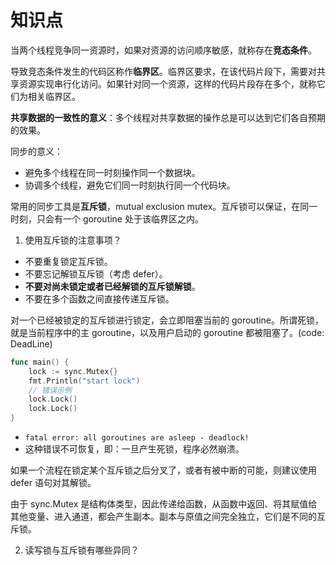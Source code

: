 # 知识点

当两个线程竞争同一资源时，如果对资源的访问顺序敏感，就称存在**竞态条件**。

导致竞态条件发生的代码区称作**临界区**。临界区要求，在该代码片段下，需要对共享资源实现串行化访问。如果针对同一个资源，这样的代码片段存在多个，就称它们为相关临界区。

**共享数据的一致性的意义**：多个线程对共享数据的操作总是可以达到它们各自预期的效果。

同步的意义：
- 避免多个线程在同一时刻操作同一个数据块。
- 协调多个线程，避免它们同一时刻执行同一个代码块。

常用的同步工具是**互斥锁**，mutual exclusion mutex。互斥锁可以保证，在同一时刻，只会有一个 goroutine 处于该临界区之内。

1. 使用互斥锁的注意事项？

- 不要重复锁定互斥锁。
- 不要忘记解锁互斥锁（考虑 defer）。
- **不要对尚未锁定或者已经解锁的互斥锁解锁**。
- 不要在多个函数之间直接传递互斥锁。

对一个已经被锁定的互斥锁进行锁定，会立即阻塞当前的 goroutine。所谓死锁，就是当前程序中的主 goroutine，以及用户启动的 goroutine 都被阻塞了。(code: DeadLine)
```go
func main() {
	lock := sync.Mutex{}
    fmt.Println("start lock")
    // 错误示例
	lock.Lock()
	lock.Lock()
}
```
- `fatal error: all goroutines are asleep - deadlock!`
- 这种错误不可恢复，即：一旦产生死锁，程序必然崩溃。

如果一个流程在锁定某个互斥锁之后分叉了，或者有被中断的可能，则建议使用 defer 语句对其解锁。

由于 sync.Mutex 是结构体类型，因此传递给函数，从函数中返回、将其赋值给其他变量、进入通道，都会产生副本。副本与原值之间完全独立，它们是不同的互斥锁。

2. 读写锁与互斥锁有哪些异同？